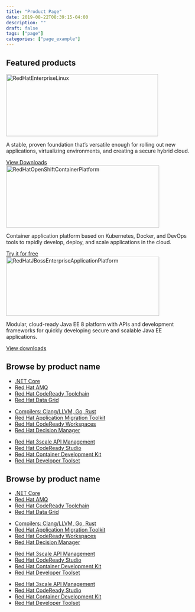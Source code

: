 ```yaml
---
title: "Product Page"
date: 2019-08-22T08:39:15-04:00
description: ""
draft: false
tags: ["page"]
categories: ["page_example"]
---
```


<section class="component pf-c-content">
  <div class="assembly assembly-type-featured_products rhd-c-card-grid pf-c-content center basic" style="background-image: url();">
    <div class="pf-l-grid pf-m-gutter">
      <div class="pf-l-grid__item">
        <h1 class="featured_products__title pf-c-title pf-m-3xl">Featured products</h1>
      </div>
    </div>
    <div class="featured_products__cards pf-l-flex rhd-c-card-grid__wrapper">
      <div class="pf-c-card rhd-c-card">
        <img src="https://developers.redhat.com/sites/default/files/styles/large/public/product/logo/2019-05/Logo-Red_Hat-Enterprise_Linux-A-Standard-RGB.png?itok=nhkMMdiN" width="411" height="168" alt="RedHatEnterpriseLinux" typeof="foaf:Image" class="image-style-large">
        <div class="rhd-c-card-content">
          <p class="rhd-c-card__body ">A stable, proven foundation that’s versatile enough for rolling out new applications, virtualizing environments, and creating a secure hybrid cloud.</p>
          <div class="rhd-c-card__footer">
            <a href="https://developers.redhat.com/products/rhel/download" class="button medium-cta red">View Downloads</a>
          </div>
        </div>
      </div>
      <div class="pf-c-card rhd-c-card">
        <img src="https://developers.redhat.com/sites/default/files/styles/large/public/product/logo/2019-05/Logo-Red_Hat-OpenShift-Container_Platform-A-Standard-RGB_0.png?itok=ey1Gp5el" width="414" height="168" alt="RedHatOpenShiftContainerPlatform" typeof="foaf:Image" class="image-style-large">
        <div class="rhd-c-card-content">
          <p class="rhd-c-card__body ">Container application platform based on Kubernetes, Docker, and DevOps tools to rapidly develop, deploy, and scale applications in the cloud.</p>
          <div class="rhd-c-card__footer">
            <a href="/products/cdk/download/" class="button medium-cta red">
              Try it for free
            </a>
          </div>
        </div>
      </div>
      <div class="pf-c-card rhd-c-card">
        <img src="https://developers.redhat.com/sites/default/files/styles/large/public/product/logo/2019-05/Logo-Red_Hat-JBoss_Enterprise_Application_Platform-B-Standard-RGB.png?itok=LAHyhmdf" width="414" height="160" alt="RedHatJBossEnterpriseApplicationPlatform" typeof="foaf:Image" class="image-style-large">
        <div class="rhd-c-card-content">
          <p class="rhd-c-card__body ">Modular, cloud-ready Java EE 8 platform with APIs and development frameworks for quickly developing secure and scalable Java EE applications.</p>
          <div class="rhd-c-card__footer">
            <a href="/products/vscode_extensions/download/" class="button medium-cta red">
              View downloads
            </a>
          </div>
        </div>
      </div>
    </div>
  </div>
</section>
<section class="component pf-c-content">
  <div class="assembly assembly-type-all_products_listing">
    <div class="pf-l-grid pf-m-gutter">
      <div class="pf-l-grid__item">
        <h1>Browse by product name</h1>
      </div>
    </div>
    <div class="pf-l-grid pf-m-gutter">
      <div class="pf-l-grid__item pf-m-12-col pf-m-4-col-on-md">
        <ul>
          <li><a href="#">.NET Core</a></li>
          <li><a href="#">Red Hat AMQ</a></li>
          <li><a href="#">Red Hat CodeReady Toolchain</a></li>
          <li><a href="#">Red Hat Data Grid</a></li>
        </ul>
      </div>
      <div class="pf-l-grid__item pf-m-12-col pf-m-4-col-on-md">
        <ul>
          <li><a href="#">Compilers: Clang/LLVM, Go, Rust</a></li>
          <li><a href="#">Red Hat  Application Migration Toolkit</a></li>
          <li><a href="#">Red Hat CodeReady Workspaces</a></li>
          <li><a href="#">Red Hat Decision Manager</a></li>
        </ul>
      </div>
      <div class="pf-l-grid__item pf-m-12-col pf-m-4-col-on-md">
        <ul>
          <li><a href="#">Red Hat 3scale API Management</a></li>
          <li><a href="#">Red Hat CodeReady Studio</a></li>
          <li><a href="#">Red Hat Container Development Kit</a></li>
          <li><a href="#">Red Hat Developer Toolset</a></li>
        </ul>
      </div>
    </div>
  </div>
</section>
<section class="component pf-c-content">
  <div class="assembly assembly-type-product_categories">
    <div class="pf-l-grid pf-m-gutter">
      <div class="pf-l-grid__item">
        <h1>Browse by product name</h1>
      </div>
    </div>
    <div class="pf-l-grid pf-m-gutter">
      <div class="pf-l-grid__item pf-m-12-col pf-m-3-col-on-md">
        <ul>
          <li><a href="#">.NET Core</a></li>
          <li><a href="#">Red Hat AMQ</a></li>
          <li><a href="#">Red Hat CodeReady Toolchain</a></li>
          <li><a href="#">Red Hat Data Grid</a></li>
        </ul>
      </div>
      <div class="pf-l-grid__item pf-m-12-col pf-m-3-col-on-md">
        <ul>
          <li><a href="#">Compilers: Clang/LLVM, Go, Rust</a></li>
          <li><a href="#">Red Hat  Application Migration Toolkit</a></li>
          <li><a href="#">Red Hat CodeReady Workspaces</a></li>
          <li><a href="#">Red Hat Decision Manager</a></li>
        </ul>
      </div>
      <div class="pf-l-grid__item pf-m-12-col pf-m-3-col-on-md">
        <ul>
          <li><a href="#">Red Hat 3scale API Management</a></li>
          <li><a href="#">Red Hat CodeReady Studio</a></li>
          <li><a href="#">Red Hat Container Development Kit</a></li>
          <li><a href="#">Red Hat Developer Toolset</a></li>
        </ul>
      </div>
      <div class="pf-l-grid__item pf-m-12-col pf-m-3-col-on-md">
        <ul>
          <li><a href="#">Red Hat 3scale API Management</a></li>
          <li><a href="#">Red Hat CodeReady Studio</a></li>
          <li><a href="#">Red Hat Container Development Kit</a></li>
          <li><a href="#">Red Hat Developer Toolset</a></li>
        </ul>
      </div>
    </div>
  </div>
</section>
